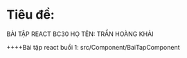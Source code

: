 # Tiêu đề:

BÀI TẬP REACT BC30
HỌ TÊN: TRẦN HOÀNG KHẢI


++++Bài tập react buổi 1: src/Component/BaiTapComponent
